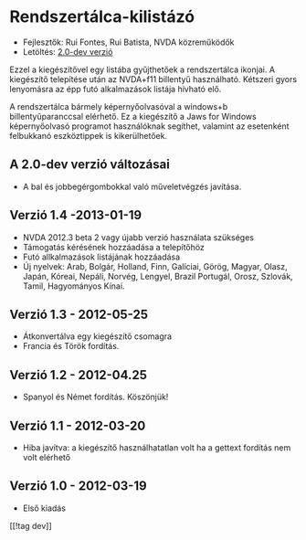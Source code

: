 # Rendszertálca-kilistázó #

* Fejlesztők: Rui Fontes, Rui Batista, NVDA közreműködők
* Letöltés: [2.0-dev verzió][1]

Ezzel a kiegészítővel egy listába gyűjthetőek a rendszertálca ikonjai. A
kiegészítő telepítése után az NVDA+f11 billentyű használható. Kétszeri gyors
lenyomásra az épp futó alkalmazások listája hívható elő.

A rendszertálca bármely képernyőolvasóval a windows+b billentyűparanccsal
elérhető. Ez a kiegészítő a Jaws for Windows képernyőolvasó programot
használóknak segíthet, valamint az esetenként felbukkanó eszköztippek is
kikerülhetőek.


## A 2.0-dev verzió változásai ##

* A bal és jobbegérgombokkal való műveletvégzés javítása.

## Verzió 1.4 -2013-01-19 ##

* NVDA 2012.3 beta 2 vagy újabb verzió használata szükséges
* Támogatás kérésének hozzáadása a telepítőhöz
* Futó allkalmazások listájának hozzáadása
* Új nyelvek: Arab, Bolgár, Holland, Finn, Galíciai, Görög, Magyar, Olasz,
  Japán, Kóreai, Nepáli, Norvég, Lengyel, Brazil Portugál, Orosz, Szlovák,
  Tamil, Hagyományos Kínai.

## Verzió 1.3 - 2012-05-25 ##

* Átkonvertálva egy kiegészítő csomagra
* Francia és Török fordítás.

## Verzió 1.2 - 2012-04.25 ##

* Spanyol és Német fordítás. Köszönjük!

## Verzió 1.1 - 2012-03-20 ##

* Hiba javítva: a kiegészítő használhatatlan volt ha a gettext fordítás nem
  volt elérhető

## Verzió 1.0 - 2012-03-19 ##

* Első kiadás

[[!tag dev]]

[1]: http://addons.nvda-project.org/files/get.php?file=st
